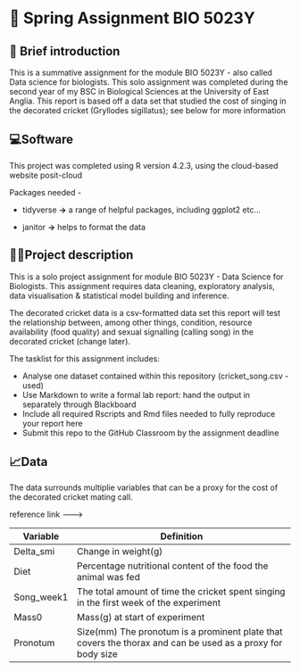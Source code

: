 # 🦗 Spring Assignment BIO 5023Y

## 🧠 Brief introduction

This is a summative assignment for the module BIO 5023Y - also called Data science for biologists. This solo assignment was completed during the second year of my BSC in Biological Sciences at the University of East Anglia. This report is based off a data set that studied the cost of singing in the decorated cricket (Gryllodes sigillatus); see below for more information

## 💻Software

This project was completed using R version 4.2.3, using the cloud-based website posit-cloud

Packages needed -

-   tidyverse **→** a range of helpful packages, including ggplot2 etc...

-   janitor **→** helps to format the data

## 👩‍💻Project description

This is a solo project assignment for module BIO 5023Y - Data Science for Biologists. This assignment requires data cleaning, exploratory analysis, data visualisation & statistical model building and inference.

The decorated cricket data is a csv-formatted data set this report will test the relationship between, among other things, condition, resource availability (food quality) and sexual signalling (calling song) in the decorated cricket (change later).

The tasklist for this assignment includes:

-   Analyse one dataset contained within this repository (cricket_song.csv - used)
-   Use Markdown to write a formal lab report: hand the output in separately through Blackboard
-   Include all required Rscripts and Rmd files needed to fully reproduce your report here
-   Submit this repo to the GitHub Classroom by the assignment deadline

## 📈Data

The data surrounds multiplie variables that can be a proxy for the cost of the decorated cricket mating call.

reference link ---\>

| Variable   | Definition                                                                                                 |
|--------------------------|----------------------------------------------|
| Delta_smi  | Change in weight(g)                                                                                        |
| Diet       | Percentage nutritional content of the food the animal was fed                                              |
| Song_week1 | The total amount of time the cricket spent singing in the first week of the experiment                     |
| Mass0      | Mass(g) at start of experiment                                                                             |
| Pronotum   | Size(mm) The pronotum is a prominent plate that covers the thorax and can be used as a proxy for body size |
